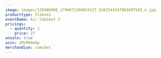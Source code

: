 ```yaml
---
image: images/129486096_1794671204024127_8162543347861897581_n.jpg
producttype: Sleeves
eventName: Air Comiket 2
pricings:
  - quantity: 1
    price: 27
onsale: true
asin: JMzMEAeGp
merchandise: comiket
---
```

